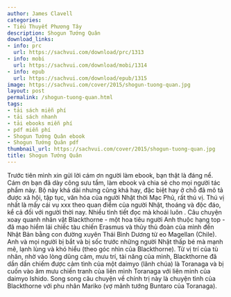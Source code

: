 ```yaml
---
author: James Clavell
categories:
- Tiểu Thuyết Phương Tây
description: Shogun Tướng Quân
download_links:
- info: prc
  url: https://sachvui.com/download/prc/1313
- info: mobi
  url: https://sachvui.com/download/mobi/1314
- info: epub
  url: https://sachvui.com/download/epub/1315
image: https://sachvui.com/cover/2015/shogun-tuong-quan.jpg
layout: post
permalink: /shogun-tuong-quan.html
tags:
- tải sách miễn phí
- tải sách nhanh
- tải ebooks miễn phí
- pdf miễn phí
- Shogun Tướng Quân ebook
- Shogun Tướng Quân pdf
thumbnail_url: https://sachvui.com/cover/2015/shogun-tuong-quan.jpg
title: Shogun Tướng Quân
---
```


 <div class="item-desc text-justify"> Trước tiên mình xin gửi lời cám ơn người làm ebook, bạn thật là đáng nể. Cám ơn bạn đã dày công sưu tầm, làm ebook và chia sẻ cho mọi người tác phẩm này. Bộ này khá dài nhưng cũng khá hay, đặc biệt hay ở chỗ đã mô tả được xã hội, tập tục, văn hóa của người Nhật thời Mạc Phủ, rất thú vị. Thú vị nhất là mấy cái vụ xxx theo quan điểm của người Nhật, thoáng và độc đáo, kể cả đối với người thời nay. Nhiều tình tiết đọc mà khoái luôn . Câu chuyện xoay quanh nhân vật Blackthorne - một hoa tiêu người Anh thuộc hạng top - đã mạo hiểm lái chiếc tàu chiến Erasmus và thủy thủ đoàn của mình đến Nhật Bản bằng con đường xuyên Thái Bình Dương từ eo Magellan (Chile). Anh và mọi người bị bắt và bị sốc trước những người Nhật thấp bé mà mạnh mẽ, lạnh lùng và khó hiểu (theo góc nhìn của Blackthorne). Từ vị trí của tù nhân, nhờ vào lòng dũng cảm, mưu trí, tài năng của mình, Blackthorne đã dần dần chiếm được cảm tình của một daimyo (lãnh chúa) là Toranaga và bị cuốn vào âm mưu chiến tranh của liên mình Toranaga với liên minh của daimyo Ishido. Song song câu chuyện về chính trị này là chuyện tình của Blackthorne với phu nhân Mariko (vợ mãnh tướng Buntaro của Toranaga). </div>